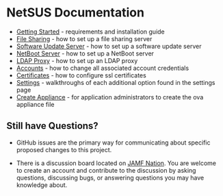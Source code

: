 # NetSUS Documentation

* [Getting Started](getting_started.md) - requirements and installation guide
* [File Sharing](sharing.md) - how to set up a file sharing server
* [Software Update Server](sus.md) - how to set up a software update server
* [NetBoot Server](netboot.md) - how to set up a NetBoot server
* [LDAP Proxy](ldap_proxy.md) - how to set up an LDAP proxy
* [Accounts](accounts.md) - how to change all associated account credentials
* [Certificates](accounts.md) - how to configure ssl certificates
* [Settings](settings.md) - walkthroughs of each additional option found in the settings page
* [Create Appliance](../appliance/README.md) - for application administrators to create the ova appliance file

## Still have Questions?

* GitHub issues are the primary way for communicating about specific proposed changes to this project.

* There is a discussion board located on [JAMF Nation](https://www.jamf.com/jamf-nation/third-party-products/180/netboot-sus-appliance?view=discussions). You are welcome to create an account and contribute to the discussion by asking questions, discussing bugs, or answering questions you may have knowledge about.
